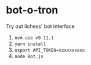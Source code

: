 # bot-o-tron
Try out lichess' bot interface


1. `nvm use v9.11.1`
2. `yarn install`
2. `export API_TOKEN=xxxxxxxxxx`
4. `node Bot.js`

